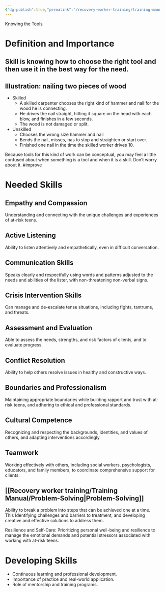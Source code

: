 ```yaml
---
{"dg-publish":true,"permalink":"/recovery-worker-training/training-manual/skills/"}
---
```


Knowing the Tools
# Definition and Importance

## Skill is knowing how to choose the right tool and then use it in the best way for the need.
## Illustration: nailing two pieces of wood
- Skilled
	- A skilled carpenter chooses the right kind of hammer and nail for the wood he is connecting.
	- He drives the nail straight, hitting it square on the head with each blow, and finishes in a few seconds.
	- The wood is not damaged or split. 
- Unskilled
	- Chooses the wrong size hammer and nail
	- Bends the nail, misses, has to stop and straighten or start over. 
	- Finished one nail in the time the skilled worker drives 10.

Because tools for this kind of work can be conceptual, you may feel a little confused about when something is a tool and when it is a skill. Don’t worry about it. #improve

# Needed Skills

## Empathy and Compassion
Understanding and connecting with the unique challenges and experiences of at-risk teens.

## Active Listening
Ability to listen attentively and empathetically, even in difficult conversation.

## Communication Skills
Speaks clearly and respectfully using words and patterns adjusted to the needs and abilities of the lister, with non-threatening non-verbal signs.

## Crisis Intervention Skills 
Can manage and de-escalate tense situations, including fights, tantrums, and threats.

## Assessment and Evaluation
Able to assess the needs, strengths, and risk factors of clients, and to evaluate progress.

## Conflict Resolution
Ability to help others resolve issues in healthy and constructive ways.

## Boundaries and Professionalism
Maintaining appropriate boundaries while building rapport and trust with at-risk teens, and adhering to ethical and professional standards.

## Cultural Competence
Recognizing and respecting the backgrounds, identities, and values of others, and adapting interventions accordingly.

## Teamwork
Working effectively with others, including social workers, psychologists, educators, and family members, to coordinate comprehensive support for clients.

## [[Recovery worker training/Training Manual/Problem-Solving\|Problem-Solving]]
Ability to break a problem into steps that can be achieved one at a time. This Identifying challenges and barriers to treatment, and developing creative and effective solutions to address them.

Resilience and Self-Care: Prioritizing personal well-being and resilience to manage the emotional demands and potential stressors associated with working with at-risk teens.

# Developing Skills

- Continuous learning and professional development.
- Importance of practice and real-world application.
- Role of mentorship and training programs.